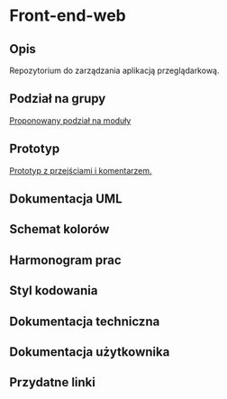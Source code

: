 # Front-end-web
## Opis
Repozytorium do zarządzania aplikacją przeglądarkową.

## Podział na grupy
[Proponowany podział na moduły](https://drive.google.com/drive/folders/1hJk0j9teNxnVLHJ8YsPfaSLLDiJaZ2qx?usp=sharing)

## Prototyp
[Prototyp z przejściami i komentarzem.](https://www.figma.com/proto/bWQcCu0oyINNYOpwzYLUJk/baUHInia?node-id=1%3A2&scaling=min-zoom)
## Dokumentacja UML

## Schemat kolorów

## Harmonogram prac

## Styl kodowania

## Dokumentacja techniczna

## Dokumentacja użytkownika

## Przydatne linki





